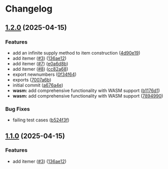 # Changelog

## [1.2.0](https://github.com/revision-3/randomness/compare/v1.1.0...v1.2.0) (2025-04-15)


### Features

* add an infinite supply method to item construction ([4d90e19](https://github.com/revision-3/randomness/commit/4d90e19e2b934895ddfd6b6b246924479b999a05))
* add itemer ([#3](https://github.com/revision-3/randomness/issues/3)) ([136ae12](https://github.com/revision-3/randomness/commit/136ae121ef1625d6eabc4fa7e5be77e9aeefb3dd))
* add itemer ([#7](https://github.com/revision-3/randomness/issues/7)) ([e0a6d8b](https://github.com/revision-3/randomness/commit/e0a6d8b11232f7e687b88aa3aed6800f99589de0))
* add itemer ([#8](https://github.com/revision-3/randomness/issues/8)) ([cc82a68](https://github.com/revision-3/randomness/commit/cc82a6853bd8791f36c220c27229bd3467060ee8))
* export newnumbers ([0f34f64](https://github.com/revision-3/randomness/commit/0f34f64369f2808a3dc9dd5680d2558555f54d07))
* exports ([7007a6b](https://github.com/revision-3/randomness/commit/7007a6bb1fabe30aac1c84389901bf2d889896c1))
* initial commit ([a676a4e](https://github.com/revision-3/randomness/commit/a676a4eddc9f7a612529da1f13fb4ce40d64ac9e))
* **wasm:** add comprehensive functionality with WASM support ([b1176d1](https://github.com/revision-3/randomness/commit/b1176d1f7bb078792c8f05a069c4ba304d1f7b70))
* **wasm:** add comprehensive functionality with WASM support ([7894990](https://github.com/revision-3/randomness/commit/7894990671c532a50b0a2e1c7ebdc3247084eca2))


### Bug Fixes

* failing test cases ([b524f3f](https://github.com/revision-3/randomness/commit/b524f3ff8116244960d6980e3363225499ced75e))

## [1.1.0](https://github.com/revision-3/randomness/compare/v1.0.5...v1.1.0) (2025-04-15)


### Features

* add itemer ([#3](https://github.com/revision-3/randomness/issues/3)) ([136ae12](https://github.com/revision-3/randomness/commit/136ae121ef1625d6eabc4fa7e5be77e9aeefb3dd))
